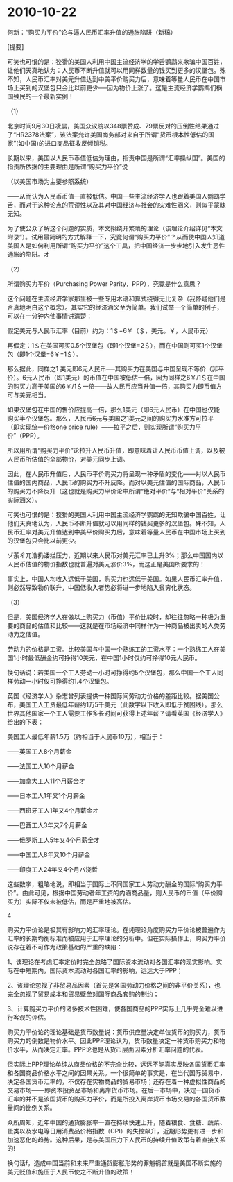 # 2010-10-22

何新：“购买力平价”论与逼人民币汇率升值的通胀陷阱（新稿）

[提要]

可笑也可恨的是：狡猾的美国人利用中国主流经济学的学舌鹦鹉来欺骗中国百姓，让他们天真地认为：人民币不断升值就可以用同样数量的钱买到更多的汉堡包。殊不知，人民币汇率对美元升值达到中美平价购买力后，意味着等量人民币在中国市场上买到的汉堡包只会比以前更少──因为物价上涨了。这是主流经济学鹦鹉们祸国殃民的一个最新实例！

（1）

北京时间9月30日凌晨，美国众议院以348票赞成、79票反对的压倒性结果通过了“HR2378法案”，该法案允许美国商务部对来自于所谓“货币根本性低估的国家”(如中国)的进口商品征收反倾销税。

长期以来，美国以人民币币值低估为理由，指责中国是所谓“汇率操纵国”。美国的指责所依据的主要理由是所谓“购买力平价”说

（以美国市场为主要参照系统）

――从而认为人民币币值一直被低估。中国一些主流经济学人也跟着美国人鹦鹉学舌，而对于这种论点的荒谬性以及其对中国经济与社会的灾难性涵义，则似乎蒙昧无知。   

为了使公众了解这个问题的实质，本文拟绕开繁琐的理论（该理论介绍详见“本文附录”）。试用最简明的方式解释一下，究竟何谓“购买力平价”？从而使中国人知道美国人是如何利用所谓“购买力平价”这个工具，把中国经济一步步地引入发生恶性通胀的陷阱。オ

（2）

所谓购买力平价（Purchasing Power Parity，PPP），究竟是什么意思？

这个问题在主流经济学家那里被一些专用术语和算式绕得无比复杂（我怀疑他们是否真地明白这个概念）。其实它的经济涵义至为简单。我们试举一个简单的例子，可以在一分钟内使事情讲清楚：

假定美元与人民币汇率（目前）约为：1＄=6￥（＄，美元。￥，人民币元） 

再假定：1＄在美国可买0.5个汉堡包（即1个汉堡=2＄），而在中国则可买1个汉堡包（即1个汉堡=6￥=1＄）。

那么据此，同样之1 美元即6元人民币──其购买力在美国与中国呈现不等价（非平价）。6元人民币（即1美元）的币值在中国被低估一倍，因为同样之6￥/1＄在中国的购买力高于美国的6￥/1＄一倍――故人民币应当升值一倍，其购买力即币值方可与美元相当。

如果汉堡包在中国的售价应提高一倍，那么1美元（即6元人民币）在中国也仅能购买半个汉堡包。那么，人民币6元与美国之1美元之间的购买力水准方可拉平（即实现统一价格one price rule）――拉平之后，则实现所谓“购买力平价”（PPP）。

所以用所谓“购买力平价”论拉升人民币升值，即意味着让人民币币值上调，以及被人民币所估值的全部物价，对美元同步上调。

因此，在人民币升值后，人民币平价购买力将呈现一种矛盾的变化――对以人民币估值的国内商品，人民币的购买力不升反降。而对以美元估值的国际商品，人民币的购买力不降反升（这也就是购买力平价论中所谓“绝对平价”与“相对平价”关系的实际涵义）。

可笑也可恨的是：狡猾的美国人利用中国主流经济学鹦鹉的无知欺骗中国百姓，让他们天真地认为，人民币不断升值就可以用同样的钱买更多的汉堡包。殊不知，人民币汇率对美元升值达到中美平价购买力后，意味着等量人民币在中国市场上买到的汉堡包只会比以前更少。

ゾ荼ㄔ兀浩扔诿拦压力，近期以来人民币对美元汇率已上升3%；那么中国国内以人民币估值的物价指数也就普遍对美元涨价3%，而这正是美国所要求的！

事实上，中国人均收入远低于美国，购买力也远低于美国。如果人民币汇率升值，则必然导致物价联升，中国低收入者势必将进一步地陷入贫穷化状态。

（3）

但是，美国经济学人在做以上购买力（币值）平价比较时，却往往忽略一种极为重要的商品的估值和比较――这就是在市场经济中同样作为一种商品被出卖的人类劳动力之估值。

劳动力的价格是工资。比较美国与中国一个熟练工的工资水平：一个熟练工人在美国1小时最低酬金约可挣得10美元，在中国1小时仅约可挣得10元人民币。

换句话说：若美国一个工人劳动一小时可挣得约5个汉堡包，那么中国一个工人同样劳动一小时仅可挣得约1.4个汉堡包。

英国《经济学人》杂志曾列表提供一种国际间劳动力价格的差距比较。据美国公布，美国工人工资最低年薪约1万5千美元（此数字以下收入即低于贫困线）。那么世界其他国家一个工人需要工作多长时间可获得上述年薪？请看英国《经济学人》给出的下表：

美国工人最低年薪1.5万（约相当于人民币10万），相当于：

――英国工人8个月薪金

――法国工人10个月薪金

――加拿大工人11个月薪金オ

――日本工人1年又1个月薪金

――西班牙工人1年又4个月薪金オ

――巴西工人3年又7个月薪金

――俄罗斯工人5年又4个月薪金オ

――中国工人8年又10个月薪金

――印度工人24年又4个月バ浇皙

这些数字，粗略地说，即相当于国际上不同国家工人劳动力酬金的国际“购买力平价”。由此可见，根据中国劳动者年工资的内涵商品量，则人民币的币值（平价购买力）实际不仅未被低估，而是严重地被高估。

4

购买力平价论是极其有影响力的汇率理论。在纯理论角度购买力平价论被普遍作为汇率的长期均衡标准而被应用于汇率理论的分析中。但在实际操作上，购买力平价说存在着不可作为政策基础的严重的缺陷：

1、该理论在考虑汇率定价时完全忽略了国际资本流动对各国汇率的现实影响。实际在中短期内，国际资本流动对各国汇率的影响，远远大于PPP；

2、该理论忽视了非贸易品因素（首先是各国劳动力价格之间的非平价关系），也完全忽视了贸易成本和贸易壁垒对国际商品套购的制约；

3、计算购买力平价的诸多技术性困难，使各国商品的PPP实际上几乎完全难以进行客观的评估。

购买力平价论的理论基础是货币数量说：货币供应量决定单位货币的购买力，货币购买力的倒数是物价水平。因此PPP理论认为，货币数量决定一种货币购买力和物价水平，从而决定汇率。PPP论也是从货币层面因素分析汇率问题的代表。

但实际上PPP理论单纯从商品价格的不完全比较，远远不能真实反映各国货币汇率和各国商品价格水平之间的因果关系。一个很简单的事实是，在当代国际贸易中，决定各国货币汇率的，不仅存在实物商品的贸易市场；还存在着一种虚拟性商品的交易市场───即资本投资品市场和离岸货币市场。在后一市场中，决定一国货币汇率的并不是该国货币的购买力平价，而是所投入离岸货币市场交易的各国货币数量间的比例关系。

众所周知，近年中国的通货膨胀率一直在持续快速上升，随着粮食、食糖、蔬菜、蛋类以及水电等日用消费品价格指数（CPI）的失控飙升，近期形势更有进一步和加速恶化的趋势。这种后果，是与美国压力下人民币的持续升值政策有着直接关系的!

换句话f，造成中国当前和未来严重通货膨胀形势的罪魁祸首就是美国不断实施的美元贬值和施压于人民币使之不断升值的政策！
